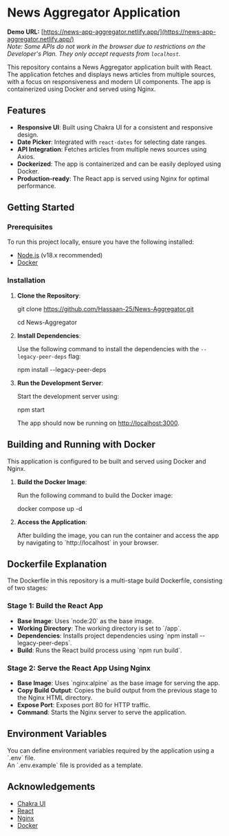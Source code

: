 # News Aggregator Application

**Demo URL:** [https://news-app-aggregator.netlify.app/](https://news-app-aggregator.netlify.app/)  
_Note: Some APIs do not work in the browser due to restrictions on the Developer's Plan. They only accept requests from `localhost`._

This repository contains a News Aggregator application built with React. The application fetches and displays news articles from multiple sources, with a focus on responsiveness and modern UI components. The app is containerized using Docker and served using Nginx.

## Features

- **Responsive UI**: Built using Chakra UI for a consistent and responsive design.
- **Date Picker**: Integrated with `react-dates` for selecting date ranges.
- **API Integration**: Fetches articles from multiple news sources using Axios.
- **Dockerized**: The app is containerized and can be easily deployed using Docker.
- **Production-ready**: The React app is served using Nginx for optimal performance.

## Getting Started

### Prerequisites

To run this project locally, ensure you have the following installed:

- [Node.js](https://nodejs.org/) (v18.x recommended)
- [Docker](https://www.docker.com/)

### Installation

1. **Clone the Repository**:

   git clone https://github.com/Hassaan-25/News-Aggregator.git

   cd News-Aggregator

2. **Install Dependencies**:

   Use the following command to install the dependencies with the `--legacy-peer-deps` flag:

   npm install --legacy-peer-deps

3. **Run the Development Server**:

   Start the development server using:

   npm start

   The app should now be running on [http://localhost:3000](http://localhost:3000).

## Building and Running with Docker

This application is configured to be built and served using Docker and Nginx.

1. **Build the Docker Image**:

   Run the following command to build the Docker image:

   docker compose up -d

2. **Access the Application**:

   After building the image, you can run the container and access the app by navigating to \`http://localhost\` in your browser.

## Dockerfile Explanation

The Dockerfile in this repository is a multi-stage build Dockerfile, consisting of two stages:

### Stage 1: Build the React App

- **Base Image**: Uses \`node:20\` as the base image.
- **Working Directory**: The working directory is set to \`/app\`.
- **Dependencies**: Installs project dependencies using \`npm install --legacy-peer-deps\`.
- **Build**: Runs the React build process using \`npm run build\`.

### Stage 2: Serve the React App Using Nginx

- **Base Image**: Uses \`nginx:alpine\` as the base image for serving the app.
- **Copy Build Output**: Copies the build output from the previous stage to the Nginx HTML directory.
- **Expose Port**: Exposes port 80 for HTTP traffic.
- **Command**: Starts the Nginx server to serve the application.

## Environment Variables

You can define environment variables required by the application using a \`.env\` file.  
An \`.env.example\` file is provided as a template.

## Acknowledgements

- [Chakra UI](https://chakra-ui.com/)
- [React](https://reactjs.org/)
- [Nginx](https://www.nginx.com/)
- [Docker](https://www.docker.com/)
